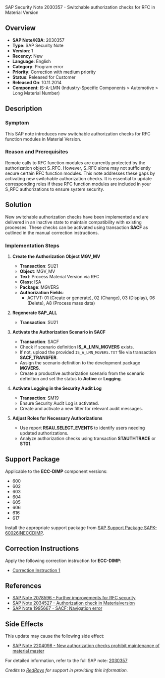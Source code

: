 SAP Security Note 2030357 - Switchable authorization checks for RFC in Material Version

## Overview

- **SAP Note/KBA**: 2030357
- **Type**: SAP Security Note
- **Version**: 1
- **Recency**: New
- **Language**: English
- **Category**: Program error
- **Priority**: Correction with medium priority
- **Status**: Released for Customer
- **Released On**: 10.11.2014
- **Component**: IS-A-LMN (Industry-Specific Components > Automotive > Long Material Number)

## Description

### Symptom
This SAP note introduces new switchable authorization checks for RFC function modules in Material Version.

### Reason and Prerequisites
Remote calls to RFC function modules are currently protected by the authorization object S_RFC. However, S_RFC alone may not sufficiently secure certain RFC function modules. This note addresses these gaps by activating new switchable authorization checks. It is essential to update corresponding roles if these RFC function modules are included in your S_RFC authorizations to ensure system security.

## Solution

New switchable authorization checks have been implemented and are delivered in an inactive state to maintain compatibility with existing processes. These checks can be activated using transaction **SACF** as outlined in the manual correction instructions.

### Implementation Steps

1. **Create the Authorization Object MGV_MV**
   - **Transaction**: SU21
   - **Object**: MGV_MV
   - **Text**: Process Material Version via RFC
   - **Class**: ISA
   - **Package**: MGVERS
   - **Authorization Fields**:
     - ACTVT: 01 (Create or generate), 02 (Change), 03 (Display), 06 (Delete), A8 (Process mass data)

2. **Regenerate SAP_ALL**
   - **Transaction**: SU21

3. **Activate the Authorization Scenario in SACF**
   - **Transaction**: SACF
   - Check if scenario definition **IS_A_LMN_MGVERS** exists.
   - If not, upload the provided `IS_A_LMN_MGVERS.TXT` file via transaction **SACF_TRANSFER**.
   - Assign the scenario definition to the development package **MGVERS**.
   - Create a productive authorization scenario from the scenario definition and set the status to **Active** or **Logging**.

4. **Activate Logging in the Security Audit Log**
   - **Transaction**: SM19
   - Ensure Security Audit Log is activated.
   - Create and activate a new filter for relevant audit messages.

5. **Adjust Roles for Necessary Authorizations**
   - Use report **RSAU_SELECT_EVENTS** to identify users needing updated authorizations.
   - Analyze authorization checks using transaction **STAUTHTRACE** or **ST01**.

## Support Package

Applicable to the **ECC-DIMP** component versions:
- 600
- 602
- 603
- 604
- 605
- 606
- 616
- 617

Install the appropriate support package from [SAP Support Package SAPK-60026INECCDIMP](https://me.sap.com/supportpackage/SAPK-60026INECCDIMP).

## Correction Instructions

Apply the following correction instruction for **ECC-DIMP**:
- [Correction Instruction 1](https://me.sap.com/corrins/0002030357/591)

## References

- [SAP Note 2078596 - Further improvements for RFC security](https://me.sap.com/notes/2078596)
- [SAP Note 2034527 - Authorization check in Materialversion](https://me.sap.com/notes/2034527)
- [SAP Note 1995667 - SACF: Navigation error](https://me.sap.com/notes/1995667)

## Side Effects

This update may cause the following side effect:
- [SAP Note 2204098 - New authorization checks prohibit maintenance of material master](https://me.sap.com/notes/2204098)

For detailed information, refer to the full SAP note: [2030357](https://me.sap.com/notes/0002030357)

*Credits to [RedRays](https://redrays.io) for support in providing this information.*